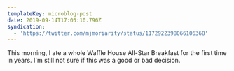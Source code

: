 ```yaml
---
templateKey: microblog-post
date: 2019-09-14T17:05:10.796Z
syndication:
  - 'https://twitter.com/mjmoriarity/status/1172922398066106368'
---
```


This morning, I ate a whole Waffle House All-Star Breakfast for the first time in years. I'm still not sure if this was a good or bad decision.
